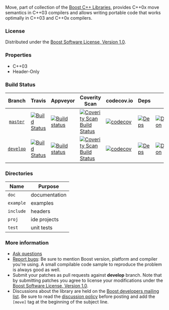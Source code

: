 Move, part of collection of the [Boost C++ Libraries](http://github.com/boostorg), provides C++0x move semantics in C++03 compilers and allows writing portable code that works optimally in C++03 and C++0x compilers.

### License

Distributed under the [Boost Software License, Version 1.0](http://www.boost.org/LICENSE_1_0.txt).

### Properties

* C++03
* Header-Only

### Build Status

Branch          | Travis | Appveyor | Coverity Scan | codecov.io | Deps | Docs | Tests |
:-------------: | ------ | -------- | ------------- | ---------- | ---- | ---- | ----- |
[`master`](https://github.com/boostorg/move/tree/master) | [![Build Status](https://travis-ci.org/boostorg/move.svg?branch=master)](https://travis-ci.org/boostorg/move) | [![Build status](https://ci.appveyor.com/api/projects/status/9ckrveolxsonxfnb/branch/master?svg=true)](https://ci.appveyor.com/project/jeking3/move-0k1xg/branch/master) | [![Coverity Scan Build Status](https://scan.coverity.com/projects/16048/badge.svg)](https://scan.coverity.com/projects/boostorg-move) | [![codecov](https://codecov.io/gh/boostorg/move/branch/master/graph/badge.svg)](https://codecov.io/gh/boostorg/move/branch/master)| [![Deps](https://img.shields.io/badge/deps-master-brightgreen.svg)](https://pdimov.github.io/boostdep-report/master/move.html) | [![Documentation](https://img.shields.io/badge/docs-master-brightgreen.svg)](http://www.boost.org/doc/libs/master/doc/html/move.html) | [![Enter the Matrix](https://img.shields.io/badge/matrix-master-brightgreen.svg)](http://www.boost.org/development/tests/master/developer/move.html)
[`develop`](https://github.com/boostorg/move/tree/develop) | [![Build Status](https://travis-ci.org/boostorg/move.svg?branch=develop)](https://travis-ci.org/boostorg/move) | [![Build status](https://ci.appveyor.com/api/projects/status/9ckrveolxsonxfnb/branch/develop?svg=true)](https://ci.appveyor.com/project/jeking3/move-0k1xg/branch/develop) | [![Coverity Scan Build Status](https://scan.coverity.com/projects/16048/badge.svg)](https://scan.coverity.com/projects/boostorg-move) | [![codecov](https://codecov.io/gh/boostorg/move/branch/develop/graph/badge.svg)](https://codecov.io/gh/boostorg/move/branch/develop) | [![Deps](https://img.shields.io/badge/deps-develop-brightgreen.svg)](https://pdimov.github.io/boostdep-report/develop/move.html) | [![Documentation](https://img.shields.io/badge/docs-develop-brightgreen.svg)](http://www.boost.org/doc/libs/develop/doc/html/move.html) | [![Enter the Matrix](https://img.shields.io/badge/matrix-develop-brightgreen.svg)](http://www.boost.org/development/tests/develop/developer/move.html)

### Directories

| Name        | Purpose                        |
| ----------- | ------------------------------ |
| `doc`       | documentation                  |
| `example`   | examples                       |
| `include`   | headers                        |
| `proj`      | ide projects                   |
| `test`      | unit tests                     |

### More information

* [Ask questions](http://stackoverflow.com/questions/ask?tags=c%2B%2B,boost,boost-move)
* [Report bugs](https://github.com/boostorg/move/issues): Be sure to mention Boost version, platform and compiler you're using. A small compilable code sample to reproduce the problem is always good as well.
* Submit your patches as pull requests against **develop** branch. Note that by submitting patches you agree to license your modifications under the [Boost Software License, Version 1.0](http://www.boost.org/LICENSE_1_0.txt).
* Discussions about the library are held on the [Boost developers mailing list](http://www.boost.org/community/groups.html#main). Be sure to read the [discussion policy](http://www.boost.org/community/policy.html) before posting and add the `[move]` tag at the beginning of the subject line.

 
 

